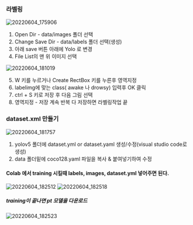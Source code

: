 ### 라벨링 

![20220604_175906](https://user-images.githubusercontent.com/34851766/171992541-1517e1ad-c8cf-439a-9b53-3e783d92bb23.png)

1. Open Dir - data/images 폴더 선택
2. Change Save Dir - data/labels 폴더 선택(생성)
3. 아래 save 버튼 아래에 Yolo 로 변경
4. File List의 맨 위 이미지 선택

![20220604_181019](https://user-images.githubusercontent.com/34851766/171992706-1416177f-c777-447f-8753-6d3024711234.png)


5. W 키를 누르거나 Create RectBox 키를 누른후 영역지정
6. labelimg에 맞는 class( awake 나 drowsy) 입력후 OK 클릭
7. ctrl + S 키로 저장 후 다음 그림 선택
8. 영역지정 - 저장 계속 반복 다 저장하면 라벨링작업 끝



###  dataset.xml 만들기

![20220604_181757](https://user-images.githubusercontent.com/34851766/171993055-624ad5ac-7c64-435b-bfa9-13343879d86b.png)


1. yolov5 폴더에 dataset.yml or dataset.yaml 생성/수정(visual studio code로 생성)
2. data 폴더밑에 coco128.yaml 파일을 복사 & 붙여넣기하여 수정



#### Colab 에서 training 시킬때 labels, images, dataset.yml 넣어주면 된다.


![20220604_182512](https://user-images.githubusercontent.com/34851766/171993397-cf1a12e6-e7c1-4c2a-9c09-b46747f525c6.png)
![20220604_182518](https://user-images.githubusercontent.com/34851766/171993399-c7fa7227-71f9-435d-8e18-d1b383bfc350.png)

##### training이 끝나면 pt 모델을 다운로드

![20220604_182523](https://user-images.githubusercontent.com/34851766/171993401-24ec188a-e18e-4c86-bb1f-ab8e13b74636.png)
